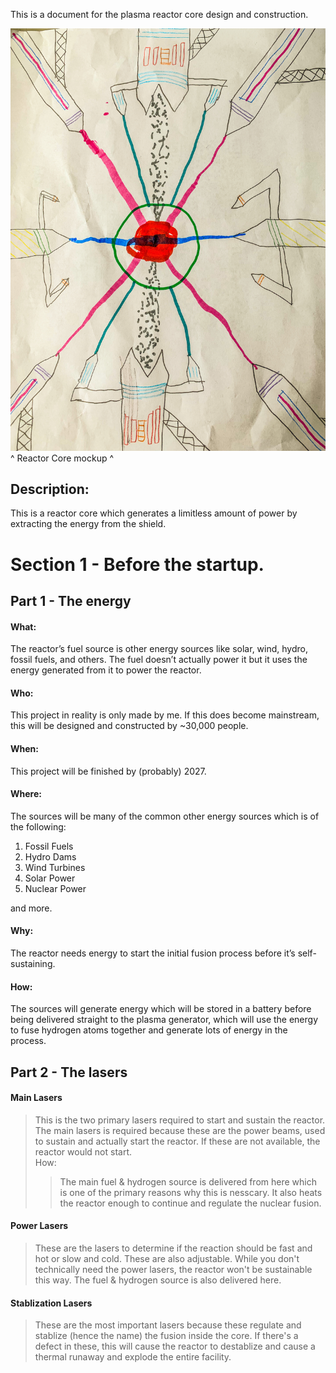 This is a document for the plasma reactor core design and construction.

![Reactor Core](/image/pcore.jpeg "Reactor Core")
^ Reactor Core mockup ^

## Description:

This is a reactor core which generates a limitless amount of power by extracting the energy from the shield.

# Section 1 - Before the startup.
## Part 1 - The energy
#### What:

The reactor’s fuel source is other energy sources like solar, wind, hydro, fossil fuels, and others. The fuel doesn’t actually power it but it uses the energy generated from it to power the reactor.

#### Who:

This project in reality is only made by me.
If this does become mainstream, this will be designed and constructed by ~30,000 people.

#### When:

This project will be finished by (probably) 2027.

#### Where:

The sources will be many of the common other energy sources which is of the following:
1. Fossil Fuels
1. Hydro Dams
1. Wind Turbines
1. Solar Power
1. Nuclear Power

and more.

#### Why:

The reactor needs energy to start the initial fusion process before it’s self-sustaining.

#### How:
The sources will generate energy which will be stored in a battery before being delivered straight to the plasma generator, which will use the energy to fuse hydrogen atoms together and generate lots of energy in the process.

## Part 2 - The lasers

#### Main Lasers
>This is the two primary lasers required to start and sustain the reactor.
>The main lasers is required because these are the power beams, used to sustain and actually start the reactor.
>If these are not available, the reactor would not start.  
>How:
>>The main fuel & hydrogen source is delivered from here which is one of the primary reasons why this is nesscary.
>>It also heats the reactor enough to continue and regulate the nuclear fusion.

#### Power Lasers
>These are the lasers to determine if the reaction should be fast and hot or slow and cold. These are also adjustable.
>While you don't technically need the power lasers, the reactor won't be sustainable this way.
>The fuel & hydrogen source is also delivered here.

#### Stablization Lasers
>These are the most important lasers because these regulate and stablize (hence the name) the fusion inside the core.
>If there's a defect in these, this will cause the reactor to destablize and cause a thermal runaway and explode the entire facility.